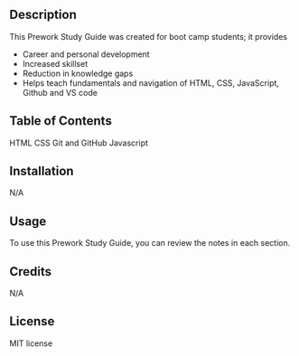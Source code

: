 ## <A Prework Study Guide Webpage>

## Description

This Prework Study Guide was created for boot camp students; it provides
- Career and personal development
- Increased skillset
- Reduction in knowledge gaps
- Helps teach fundamentals and navigation of HTML, CSS, JavaScript, Github and VS code

## Table of Contents 

HTML
CSS
Git and GitHub
Javascript

## Installation

N/A

## Usage

To use this Prework Study Guide, you can review the notes in each section.

## Credits

N/A

## License

MIT license 
